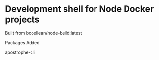 # Development shell for Node Docker projects

Built from booellean/node-build:latest

Packages Added

apostrophe-cli